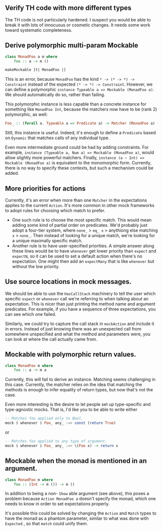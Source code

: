 ## Verify TH code with more different types

The TH code is not particularly hardened.  I suspect you would be able to break
it with lots of innocuous or cosmetic changes.  It needs some work toward
systematic completeness.

## Derive polymorphic multi-param Mockable

``` haskell
class MonadFoo a m where
    foo :: a -> m ()

makeMockable [t| MonadFoo |]
```

This is an error, because `MonadFoo` has the kind `* -> (* -> *) -> Constraint`
instead of the expected `(* -> *) -> Constraint`.  However, we can define a
polymorphic `instance Typeable a => Mockable (MonadFoo a)`.  We should
automatically do so, rather than failing.

This polymorphic instance is less capable than a concrete instance for something
like `MonadFoo Int`, because the matchers now have to be (rank 2) polymorphic,
as well:

``` haskell
Foo_ :: (forall a. Typeable a => Predicate a) -> Matcher (MonadFoo a) ()
```

Still, this instance is useful.  Indeed, it's enough to define a `Predicate`
based on `Dynamic` that matches calls of any individual type.

Even more intermediate ground could be had by adding constraints.  For example,
`instance (Typeable a, Num a) => Mockable (MonadFoo a)`, would allow slightly
more powerful matchers.  Finally, `instance (a ~ Int) => Mockable (MonadFoo a)`
is equivalent to the monomorphic form.  Currently, there is no way to specify
these contexts, but such a mechanism could be added.

## More priorities for actions

Currently, it's an error when more than one `Matcher` in the expectations
applies to the current `Action`.  It's more common in other mock frameworks to
adopt rules for choosing which match to prefer.

* One such rule is to choose the most specific match.  This would mean adding
  some kind of partial order on predicates.  We'd probably just adopt a
  four-tier system, where `none_` > `eq_ x` > anythiong else matching `x` >
  `none_`.  Then instead of looking for a unique match, we're looking for a
  unique maximally specific match.
* Another rule is to have user-specified priorities.  A simple answer along
  these lines would be to have `whenever` get lower priority than `expect` and
  `expectN`, so it can be used to set a default action when there's no
  expectation.  One might then add an `expectMany` that is like `whenever` but
  without the low priority.

## Use source locations in mock messages.

We should be able to use the `HasCallStack` machinery to tell the user which
specific `expect` or `whenever` call we're referring to when talking about an
expectation.  This is nicer than just printing the method name and argument
predicates.  For example, if you have a sequence of three expectations, you can
see which one failed.

Similarly, we could try to capture the call stack in `mockAction` and include
it in errors.  Instead of just knowing there was an unexpected call from
somewhere unspecified and what the method and parameters were, you can look at
where the call actually came from.

## Mockable with polymorphic return values.

``` haskell
class MonadFoo m where
    foo :: a -> m a
```

Currently, this will fail to derive an instance.  Matching seems challenging in
this case.  Currently, the matcher relies on the idea that matching the methods
is enough to infer equality of return types, but now that's not the case.

Even more interesting is the desire to let people set up type-specific and
type-agnostic mocks.  That is, I'd like you to be able to write either

``` haskell
-- Matches foo applied only to Bool.
mock $ whenever $ Foo_ any_ :=> const (return True)
```

or

``` haskell
-- Matches foo applied to any type of argument.
mock $ whenever $ Foo_ any_ :=> \(Foo x) -> return x
```

## Mockable when the monad is mentioned in an argument.

``` haskell
class MonadFoo m where
    foo :: (Int -> m ()) -> m ()
```

In addition to being a non- `Show` able argument (see above), this poses a
problem because `Action MonadFoo a` doesn't specify the monad, which one needs
to know in order to set expectations properly.

It's possible this could be solved by changing the `Action` and `Match` types
to have the monad as a phantom parameter, similar to what was done with
`Expected` , so that `match` could unify them.
